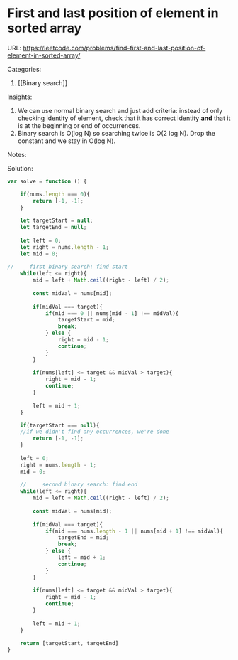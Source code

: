 # First and last position of element in sorted array

URL: https://leetcode.com/problems/find-first-and-last-position-of-element-in-sorted-array/

Categories:
1. [[Binary search]] 

Insights:
1.  We can use normal binary search and just add criteria: instead of only checking identity of element, check that it has correct identity **and** that it is at the beginning or end of occurrences.
2. Binary search is O(log N) so searching twice is O(2 log N).  Drop the constant and we stay in O(log N).

Notes:

Solution:
```javascript
var solve = function () {

    if(nums.length === 0){
        return [-1, -1];
    }
    
    let targetStart = null;
    let targetEnd = null;
    
    let left = 0;
    let right = nums.length - 1;
    let mid = 0;
    
//     first binary search: find start
    while(left <= right){
        mid = left + Math.ceil((right - left) / 2);
        
        const midVal = nums[mid];
        
        if(midVal === target){
            if(mid === 0 || nums[mid - 1] !== midVal){
                targetStart = mid;
                break;
            } else {
                right = mid - 1;
                continue;
            }
        }
        
        if(nums[left] <= target && midVal > target){
            right = mid - 1;
            continue;
        }
        
        left = mid + 1;
    }

    if(targetStart === null){
	//if we didn't find any occurrences, we're done
        return [-1, -1];
    }
    
    left = 0;
    right = nums.length - 1;
    mid = 0;
    
    //     second binary search: find end
    while(left <= right){
        mid = left + Math.ceil((right - left) / 2);
        
        const midVal = nums[mid];
        
        if(midVal === target){
            if(mid === nums.length - 1 || nums[mid + 1] !== midVal){
                targetEnd = mid;
                break;
            } else {
                left = mid + 1;
                continue;
            }
        }
        
        if(nums[left] <= target && midVal > target){
            right = mid - 1;
            continue;
        }
        
        left = mid + 1;
    }
    
    return [targetStart, targetEnd]
}
```